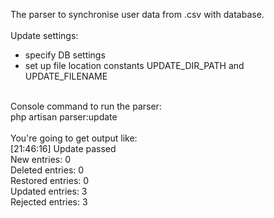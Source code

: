 The parser to synchronise user data from .csv with database.<br>
<br>
Update settings:<br>
- specify DB settings<br>
- set up file location constants UPDATE_DIR_PATH and UPDATE_FILENAME<br>
<br>
Console command to run the parser:<br>
php artisan parser:update<br>
<br>
You're going to get output like:<br>
[21:46:16] Update passed<br>
New entries: 0<br>
Deleted entries: 0<br>
Restored entries: 0<br>
Updated entries: 3<br>
Rejected entries: 3<br>

